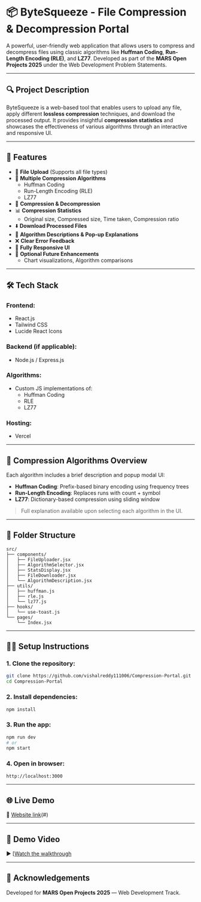 # 📦 ByteSqueeze - File Compression & Decompression Portal

A powerful, user-friendly web application that allows users to compress and decompress files using classic algorithms like **Huffman Coding**, **Run-Length Encoding (RLE)**, and **LZ77**. Developed as part of the **MARS Open Projects 2025** under the Web Development Problem Statements.

---

## 🔍 Project Description

ByteSqueeze is a web-based tool that enables users to upload any file, apply different **lossless compression** techniques, and download the processed output. It provides insightful **compression statistics** and showcases the effectiveness of various algorithms through an interactive and responsive UI.

---

## 🚀 Features

- 📁 **File Upload** (Supports all file types)  
- 🧠 **Multiple Compression Algorithms**  
  - Huffman Coding  
  - Run-Length Encoding (RLE)  
  - LZ77  
- 🔄 **Compression & Decompression**  
- 📊 **Compression Statistics**  
  - Original size, Compressed size, Time taken, Compression ratio  
- ⬇️ **Download Processed Files**  
- 📘 **Algorithm Descriptions & Pop-up Explanations**  
- ❌ **Clear Error Feedback**  
- 📱 **Fully Responsive UI**  
- 🌱 **Optional Future Enhancements**  
  - Chart visualizations, Algorithm comparisons

---

## 🛠️ Tech Stack

### Frontend:
- React.js  
- Tailwind CSS  
- Lucide React Icons  

### Backend (if applicable):
- Node.js / Express.js

### Algorithms:
- Custom JS implementations of:
  - Huffman Coding  
  - RLE  
  - LZ77

### Hosting:
- Vercel
---

## 🧠 Compression Algorithms Overview

Each algorithm includes a brief description and popup modal UI:

- **Huffman Coding**: Prefix-based binary encoding using frequency trees  
- **Run-Length Encoding**: Replaces runs with count + symbol  
- **LZ77**: Dictionary-based compression using sliding window  

> Full explanation available upon selecting each algorithm in the UI.

---


## 📁 Folder Structure

```
src/
├── components/
│   ├── FileUploader.jsx
│   ├── AlgorithmSelector.jsx
│   ├── StatsDisplay.jsx
│   ├── FileDownloader.jsx
│   └── AlgorithmDescription.jsx
├── utils/
│   ├── huffman.js
│   ├── rle.js
│   └── lz77.js
├── hooks/
│   └── use-toast.js
└── pages/
    └── Index.jsx
```

---

## 🧑‍💻 Setup Instructions

### 1. Clone the repository:
```bash
git clone https://github.com/vishalreddy111006/Compression-Portal.git
cd Compression-Portal
```

### 2. Install dependencies:
```bash
npm install
```

### 3. Run the app:
```bash
npm run dev
# or
npm start
```

### 4. Open in browser:
```bash
http://localhost:3000
```

---

## 🌐 Live Demo

🔗 [Website link](https://byte-squeeze-blue.vercel.app/)(#)

---

## 🎥 Demo Video

▶️ [[Watch the walkthrough](https://drive.google.com/file/d/1wHgvw41Rxm0-YkcPAjIKoTAMHwmPV7La/view?usp=sharing](https://drive.google.com/file/d/1wHgvw41Rxm0-YkcPAjIKoTAMHwmPV7La/view?usp=drive_link))

---


## 🙌 Acknowledgements

Developed for **MARS Open Projects 2025** — Web Development Track.
